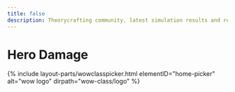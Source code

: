 ```yaml
---
title: false
description: Theorycrafting community, latest simulation results and resources -based on SimulationCraft- for World of Warcraft.
---
```


Hero Damage
===========

{% include layout-parts/wowclasspicker.html elementID="home-picker" alt="wow logo" dirpath="wow-class/logo" %}

